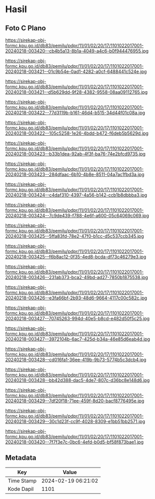 # Hasil

## Foto C Plano

https://sirekap-obj-formc.kpu.go.id/db83/pemilu/pdpr/11/01/02/20/17/1101022017001-20240218-003420--cb4b5a13-8b1a-4049-a4c6-b0f944476955.jpg

https://sirekap-obj-formc.kpu.go.id/db83/pemilu/pdpr/11/01/02/20/17/1101022017001-20240218-003421--01c9b54e-0ad1-4282-a0cf-6488441c524e.jpg

https://sirekap-obj-formc.kpu.go.id/db83/pemilu/pdpr/11/01/02/20/17/1101022017001-20240218-003421--d5b629dd-9f28-4382-9558-08aa09112765.jpg

https://sirekap-obj-formc.kpu.go.id/db83/pemilu/pdpr/11/01/02/20/17/1101022017001-20240218-003422--77d3119b-b161-46d4-b515-34d44f01c08a.jpg

https://sirekap-obj-formc.kpu.go.id/db83/pemilu/pdpr/11/01/02/20/17/1101022017001-20240218-003422--105c5258-1e26-4bdd-b472-f6deb5b5629d.jpg

https://sirekap-obj-formc.kpu.go.id/db83/pemilu/pdpr/11/01/02/20/17/1101022017001-20240218-003423--b33b1dea-92ab-4f3f-ba76-74e2bfcd9735.jpg

https://sirekap-obj-formc.kpu.go.id/db83/pemilu/pdpr/11/01/02/20/17/1101022017001-20240218-003423--284dfaac-6b10-4b8e-8511-04a7ac1fbd3a.jpg

https://sirekap-obj-formc.kpu.go.id/db83/pemilu/pdpr/11/01/02/20/17/1101022017001-20240218-003424--c4daf310-4397-4a56-b142-ccb1b8dbbba3.jpg

https://sirekap-obj-formc.kpu.go.id/db83/pemilu/pdpr/11/01/02/20/17/1101022017001-20240218-003424--7c9de439-f788-4e6f-a600-05c64069c069.jpg

https://sirekap-obj-formc.kpu.go.id/db83/pemilu/pdpr/11/01/02/20/17/1101022017001-20240218-003425--5ffa83fd-78e2-47f0-b1cc-d5c537ccb345.jpg

https://sirekap-obj-formc.kpu.go.id/db83/pemilu/pdpr/11/01/02/20/17/1101022017001-20240218-003425--f6b8ac12-0f35-4ed8-bcda-df73c46279e3.jpg

https://sirekap-obj-formc.kpu.go.id/db83/pemilu/pdpr/11/01/02/20/17/1101022017001-20240218-003426--231ab373-bca2-49bd-ad27-7850b1875538.jpg

https://sirekap-obj-formc.kpu.go.id/db83/pemilu/pdpr/11/01/02/20/17/1101022017001-20240218-003426--e3fa66bf-2b93-48d6-9664-4117c00c582c.jpg

https://sirekap-obj-formc.kpu.go.id/db83/pemilu/pdpr/11/01/02/20/17/1101022017001-20240218-003427--70745263-994d-40e5-b8cd-e482d50f5c25.jpg

https://sirekap-obj-formc.kpu.go.id/db83/pemilu/pdpr/11/01/02/20/17/1101022017001-20240218-003427--3972104b-6ac7-425d-b34a-46e85d6eab4d.jpg

https://sirekap-obj-formc.kpu.go.id/db83/pemilu/pdpr/11/01/02/20/17/1101022017001-20240218-003428--cd016fa1-36ee-419b-9b73-5774b5c3dcb4.jpg

https://sirekap-obj-formc.kpu.go.id/db83/pemilu/pdpr/11/01/02/20/17/1101022017001-20240218-003428--bb42d388-dac5-4de7-807c-d36bc8e148d6.jpg

https://sirekap-obj-formc.kpu.go.id/db83/pemilu/pdpr/11/01/02/20/17/1101022017001-20240218-003429--7df20f18-71ee-459f-8d20-bacf8776495e.jpg

https://sirekap-obj-formc.kpu.go.id/db83/pemilu/pdpr/11/01/02/20/17/1101022017001-20240218-003429--30c1d23f-cc9f-4028-8309-e1bb51bb2571.jpg

https://sirekap-obj-formc.kpu.go.id/db83/pemilu/pdpr/11/01/02/20/17/1101022017001-20240218-003420--7f7f3e7c-0bc6-4efd-b0d5-bf58f873bae1.jpg


## Metadata

| Key        | Value               |
| ---------- | ------------------- |
| Time Stamp | 2024-02-19 06:21:02 |
| Kode Dapil | 1101                |



